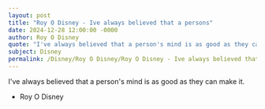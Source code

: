 ```yaml
---
layout: post
title: "Roy O Disney - Ive always believed that a persons"
date: 2024-12-28 12:00:00 -0000
author: Roy O Disney
quote: "I've always believed that a person's mind is as good as they can make it."
subject: Disney
permalink: /Disney/Roy O Disney/Roy O Disney - Ive always believed that a persons
---
```


I've always believed that a person's mind is as good as they can make it.

- Roy O Disney
